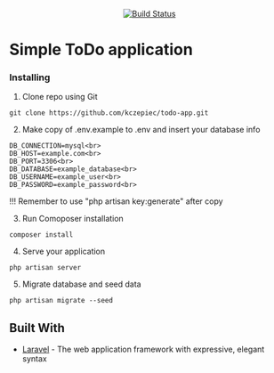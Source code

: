 <p align="center">
<a href="https://travis-ci.org/laravel/framework"><img src="https://travis-ci.org/laravel/framework.svg" alt="Build Status"></a>
</p>

# Simple ToDo application

### Installing

1. Clone repo using Git
```
git clone https://github.com/kczepiec/todo-app.git
```

2. Make copy of .env.example to .env and insert your database info

```
DB_CONNECTION=mysql<br>
DB_HOST=example.com<br>
DB_PORT=3306<br>
DB_DATABASE=example_database<br>
DB_USERNAME=example_user<br>
DB_PASSWORD=example_password<br>
```

!!! Remember to use "php artisan key:generate" after copy

3. Run Comoposer installation

```
composer install
```

4. Serve your application

```
php artisan server
```

5. Migrate database and seed data

```
php artisan migrate --seed
```

## Built With

* [Laravel](https://laravel.com/docs/6.x) - The web application framework with expressive, elegant syntax
